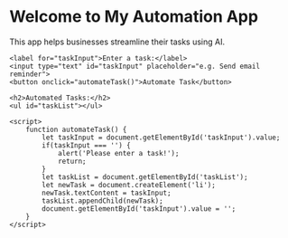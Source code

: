 <!DOCTYPE html>
<html lang="en">
<head>
    <meta charset="UTF-8">
    <meta name="viewport" content="width=device-width, initial-scale=1.0">
    <title>Automation App</title>
</head>
<body>
    <h1>Welcome to My Automation App</h1>
    <p>This app helps businesses streamline their tasks using AI.</p>

    <label for="taskInput">Enter a task:</label>
    <input type="text" id="taskInput" placeholder="e.g. Send email reminder">
    <button onclick="automateTask()">Automate Task</button>

    <h2>Automated Tasks:</h2>
    <ul id="taskList"></ul>

    <script>
        function automateTask() {
            let taskInput = document.getElementById('taskInput').value;
            if(taskInput === '') {
                alert('Please enter a task!');
                return;
            }
            let taskList = document.getElementById('taskList');
            let newTask = document.createElement('li');
            newTask.textContent = taskInput;
            taskList.appendChild(newTask);
            document.getElementById('taskInput').value = '';
        }
    </script>
</body>
</html>
